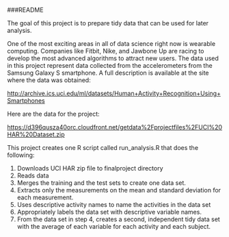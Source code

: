 ###README

The goal of this project is to prepare tidy data that can be used for later analysis.

One of the most exciting areas in all of data science right now is wearable computing. Companies like Fitbit, Nike, and Jawbone Up are racing to develop the most advanced algorithms to attract new users. The data used in this project represent data collected from the accelerometers from the Samsung Galaxy S smartphone. A full description is available at the site where the data was obtained:

http://archive.ics.uci.edu/ml/datasets/Human+Activity+Recognition+Using+Smartphones

Here are the data for the project:

https://d396qusza40orc.cloudfront.net/getdata%2Fprojectfiles%2FUCI%20HAR%20Dataset.zip



This project creates one R script called run_analysis.R that does the following:
1. Downloads UCI HAR zip file to finalproject directory
2. Reads data
3. Merges the training and the test sets to create one data set.
4. Extracts only the measurements on the mean and standard deviation for each measurement.
5. Uses descriptive activity names to name the activities in the data set
6. Appropriately labels the data set with descriptive variable names.
7. From the data set in step 4, creates a second, independent tidy data set with the average of each variable for each activity and each subject.

